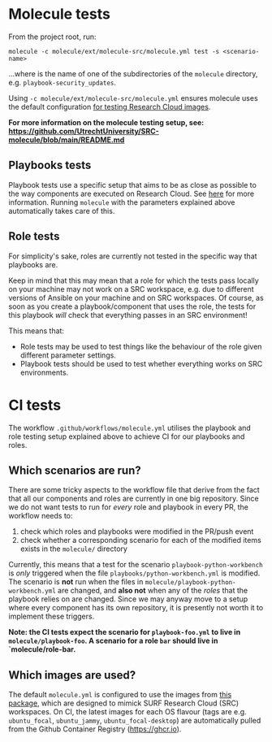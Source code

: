 # Molecule tests

From the project root, run:

`molecule -c molecule/ext/molecule-src/molecule.yml test -s <scenario-name>`

...where <scenario-name> is the name of one of the subdirectories of the `molecule` directory, e.g. `playbook-security_updates`. 

Using `-c molecule/ext/molecule-src/molecule.yml` ensures molecule uses the default configuration [for testing Research Cloud images](https://github.com/UtrechtUniversity/SRC-molecule#scenarios).

**For more information on the molecule testing setup, see: https://github.com/UtrechtUniversity/SRC-molecule/blob/main/README.md**

## Playbooks tests

Playbook tests use a specific setup that aims to be as close as possible to the way components are executed on Research Cloud. See [here](https://github.com/UtrechtUniversity/SRC-molecule#scenarios) for more information. Running `molecule` with the parameters explained above automatically takes care of this.

## Role tests

For simplicity's sake, roles are currently not tested in the specific way that playbooks are.

Keep in mind that this may mean that a role for which the tests pass locally on your machine may not work on a SRC workspace, e.g. due to different versions of Ansible on your machine and on SRC workspaces. Of course, as soon as you create a playbook/component that uses the role, the tests for this playbook *will* check that everything passes in an SRC environment!

This means that:

* Role tests may be used to test things like the behaviour of the role given different parameter settings.
* Playbook tests should be used to test whether everything works on SRC environments.

# CI tests

The workflow `.github/workflows/molecule.yml` utilises the playbook and role testing setup explained above to achieve CI for our playbooks and roles.

## Which scenarios are run?

There are some tricky aspects to the workflow file that derive from the fact that all our components and roles are currently in one big repository. Since we do not want tests to run for *every* role and playbook in every PR, the workflow needs to:

1. check which roles and playbooks were modified in the PR/push event
1. check whether a corresponding scenario for each of the modified items exists in the `molecule/` directory

Currently, this means that a test for the scenario `playbook-python-workbench` is *only* triggered when the file `playbooks/python-workbench.yml` is modified. The scenario is **not** run when the files in `molecule/playbook-python-workbench.yml` are changed, and **also not** when any of the *roles* that the playbook relies on are changed. Since we may anyway move to a setup where every component has its own repository, it is presently not worth it to implement these triggers.

**Note: the CI tests expect the scenario for `playbook-foo.yml` to live in `molecule/playbook-foo`. A scenario for a role `bar` should live in `molecule/role-bar.**

## Which images are used?

The default `molecule.yml` is configured to use the images from [this package](https://github.com/UtrechtUniversity/SRC-test-workspace/), which are designed to mimick SURF Research Cloud (SRC) workspaces. On CI, the latest images for each OS flavour (tags are e.g. `ubuntu_focal`, `ubuntu_jammy`, `ubuntu_focal-desktop`) are automatically pulled from the Github Container Registry (https://ghcr.io).
